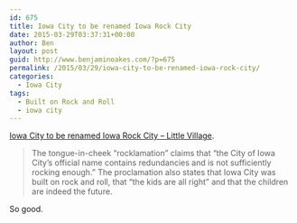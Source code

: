 ```yaml
---
id: 675
title: Iowa City to be renamed Iowa Rock City
date: 2015-03-29T03:37:31+00:00
author: Ben
layout: post
guid: http://www.benjaminoakes.com/?p=675
permalink: /2015/03/29/iowa-city-to-be-renamed-iowa-rock-city/
categories:
  - Iowa City
tags:
  - Built on Rock and Roll
  - iowa city
---
```

[Iowa City to be renamed Iowa Rock City &#8211; Little Village](http://littlevillagemag.com/iowa-city-to-be-renamed-iowa-rock-city/).

> The tongue-in-cheek “rocklamation” claims that “the City of Iowa City’s official name contains redundancies and is not sufficiently rocking enough.” The proclamation also states that Iowa City was built on rock and roll, that “the kids are all right” and that the children are indeed the future. 

So good.
